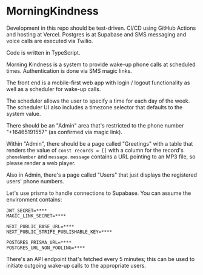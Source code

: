 # MorningKindness

Development in this repo should be test-driven. CI/CD using GitHub Actions and hosting at Vercel. Postgres is at Supabase
and SMS messaging and voice calls are executed via Twilio.

Code is written in TypeScript.

Morning Kindness is a system to provide wake-up phone calls at scheduled times. Authentication is done via SMS magic links.

The front end is a mobile-first web app with login / logout functionality as well as a scheduler for wake-up calls.

The scheduler allows the user to specify a time for each day of the week. The scheduler UI also includes 
a timezone selector that defaults to the system value.

There should be an "Admin" area that's restricted to the phone number "+16465191557" (as confirmed via magic link).

Within "Admin", there should be a page called "Greetings" with a table that renders the value of `const records = []` with a column for the record's
`phoneNumber` and `message`. `message` contains a URL pointing to an MP3 file, so please render a web player.

Also in Admin, there's a page called "Users" that just displays the registered users' phone numbers.

Let's use prisma to handle connections to Supabase. You can assume the environment contains:

```
JWT_SECRET=****
MAGIC_LINK_SECRET=****

NEXT_PUBLIC_BASE_URL=****
NEXT_PUBLIC_STRIPE_PUBLISHABLE_KEY=****

POSTGRES_PRISMA_URL=****
POSTGRES_URL_NON_POOLING=****
```

There's an API endpoint that's fetched every 5 minutes; this can be used to initiate outgoing wake-up calls to the 
appropriate users.